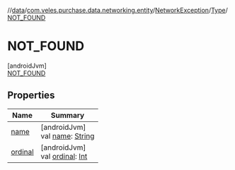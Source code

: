 //[data](../../../../../index.md)/[com.veles.purchase.data.networking.entity](../../../index.md)/[NetworkException](../../index.md)/[Type](../index.md)/[NOT_FOUND](index.md)

# NOT_FOUND

[androidJvm]\
[NOT_FOUND](index.md)

## Properties

| Name | Summary |
|---|---|
| [name](../../../../com.veles.purchase.data.networking.errorhandling/-exception-factory/-error-code/-a-n-o-t-h-e-r_-s-p-e-c-i-f-i-c_-e-r-r-o-r_-c-o-d-e/index.md#-372974862%2FProperties%2F-70787932) | [androidJvm]<br>val [name](../../../../com.veles.purchase.data.networking.errorhandling/-exception-factory/-error-code/-a-n-o-t-h-e-r_-s-p-e-c-i-f-i-c_-e-r-r-o-r_-c-o-d-e/index.md#-372974862%2FProperties%2F-70787932): [String](https://kotlinlang.org/api/latest/jvm/stdlib/kotlin/-string/index.html) |
| [ordinal](../../../../com.veles.purchase.data.networking.errorhandling/-exception-factory/-error-code/-a-n-o-t-h-e-r_-s-p-e-c-i-f-i-c_-e-r-r-o-r_-c-o-d-e/index.md#-739389684%2FProperties%2F-70787932) | [androidJvm]<br>val [ordinal](../../../../com.veles.purchase.data.networking.errorhandling/-exception-factory/-error-code/-a-n-o-t-h-e-r_-s-p-e-c-i-f-i-c_-e-r-r-o-r_-c-o-d-e/index.md#-739389684%2FProperties%2F-70787932): [Int](https://kotlinlang.org/api/latest/jvm/stdlib/kotlin/-int/index.html) |

